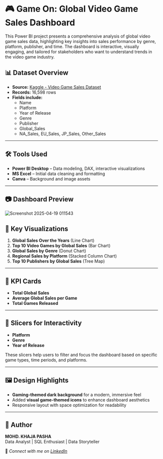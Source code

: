 # 🎮 Game On: Global Video Game Sales Dashboard

This Power BI project presents a comprehensive analysis of global video game sales data, highlighting key insights into sales performance by genre, platform, publisher, and time. 
The dashboard is interactive, visually engaging, and tailored for stakeholders who want to understand trends in the video game industry.

## 📊 Dataset Overview

- **Source:** [Kaggle - Video Game Sales Dataset](https://www.kaggle.com/datasets/gregorut/videogamesales)
- **Records:** 16,598 rows
- **Fields include:**
  - Name
  - Platform
  - Year of Release
  - Genre
  - Publisher
  - Global_Sales
  - NA_Sales, EU_Sales, JP_Sales, Other_Sales

---

## 🛠️ Tools Used

- **Power BI Desktop** – Data modeling, DAX, interactive visualizations
- **MS Excel** – Initial data cleaning and formatting
- **Canva** – Background and image assets

---

## 📷 Dashboard Preview

![Screenshot 2025-04-19 011543](https://github.com/user-attachments/assets/ddcc5868-ca51-4b25-8f9d-d6ee2e9036fe)


## 📌 Key Visualizations

1. **Global Sales Over the Years** (Line Chart)
2. **Top 10 Video Games by Global Sales** (Bar Chart)
3. **Global Sales by Genre** (Donut Chart)
4. **Regional Sales by Platform** (Stacked Column Chart)
5. **Top 10 Publishers by Global Sales** (Tree Map)

---

## 📎 KPI Cards

- **Total Global Sales**
- **Average Global Sales per Game**
- **Total Games Released**

---

## 🧩 Slicers for Interactivity

- **Platform**
- **Genre**
- **Year of Release**

These slicers help users to filter and focus the dashboard based on specific game types, time periods, and platforms.

---

## 🖼️ Design Highlights

- **Gaming-themed dark background** for a modern, immersive feel
- Added **visual game-themed icons** to enhance dashboard aesthetics
- Responsive layout with space optimization for readability

---

## 🙌 **Author**
**MOHD. KHAJA PASHA**  
Data Analyst | SQL Enthusiast | Data Storyteller

🔗 *Connect with me on [LinkedIn](https://www.linkedin.com/in/mohd-khaja-pasha/)* 
